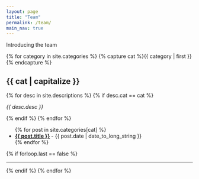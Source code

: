 ```yaml
---
layout: page
title: "Team"
permalink: /team/
main_nav: true
---
```


Introducing the team

{% for category in site.categories %}
  {% capture cat %}{{ category | first }}{% endcapture %}
  <h2 id="{{cat}}">{{ cat | capitalize }}</h2>
  {% for desc in site.descriptions %}
    {% if desc.cat == cat %}
      <p class="desc"><em>{{ desc.desc }}</em></p>
    {% endif %}
  {% endfor %}
  <ul class="posts-list">
  {% for post in site.categories[cat] %}
    <li>
      <strong>
        <a href="{{ post.url | prepend: site.baseurl }}">{{ post.title }}</a>
      </strong>
      <span class="post-date">- {{ post.date | date_to_long_string }}</span>
    </li>
  {% endfor %}
  </ul>
  {% if forloop.last == false %}<hr>{% endif %}
{% endfor %}
<br>
